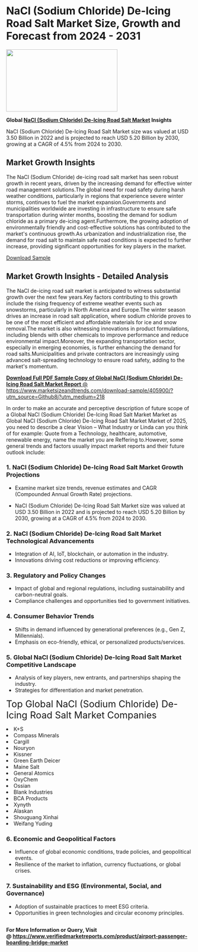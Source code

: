<H1>NaCl (Sodium Chloride) De-Icing Road Salt Market Size, Growth and Forecast from 2024 - 2031</H1><img class="aligncenter size-medium wp-image-584254" src="https://thirdeyenews.in/wp-content/uploads/2024/09/Global-Market-Research-300x168.jpeg" alt="" width="300" height="168" /><p><strong>Global&nbsp;<a href="https://www.marketsizeandtrends.com/download-sample/405900/?utm_source=Github8j?utm_medium=218">NaCl (Sodium Chloride) De-Icing Road Salt Market</a> Insights</strong></p><p>NaCl (Sodium Chloride) De-Icing Road Salt Market size was valued at USD 3.50 Billion in 2022 and is projected to reach USD 5.20 Billion by 2030, growing at a CAGR of 4.5% from 2024 to 2030.</p><p><h2>Market Growth Insights</h2> <p>The NaCl (Sodium Chloride) de-icing road salt market has seen robust growth in recent years, driven by the increasing demand for effective winter road management solutions.The global need for road safety during harsh weather conditions, particularly in regions that experience severe winter storms, continues to fuel the market expansion.Governments and municipalities worldwide are investing in infrastructure to ensure safe transportation during winter months, boosting the demand for sodium chloride as a primary de-icing agent.Furthermore, the growing adoption of environmentally friendly and cost-effective solutions has contributed to the market's continuous growth.As urbanization and industrialization rise, the demand for road salt to maintain safe road conditions is expected to further increase, providing significant opportunities for key players in the market.</p> <p><a href="#">Download Sample</a></p> <h2>Market Growth Insights - Detailed Analysis</h2> <p>The NaCl de-icing road salt market is anticipated to witness substantial growth over the next few years.Key factors contributing to this growth include the rising frequency of extreme weather events such as snowstorms, particularly in North America and Europe.The winter season drives an increase in road salt application, where sodium chloride proves to be one of the most efficient and affordable materials for ice and snow removal.The market is also witnessing innovations in product formulations, including blends with other chemicals to improve performance and reduce environmental impact.Moreover, the expanding transportation sector, especially in emerging economies, is further enhancing the demand for road salts.Municipalities and private contractors are increasingly using advanced salt-spreading technology to ensure road safety, adding to the market's momentum.</p> <p><a href="#"></p><p><span class=""><strong>Download Full PDF Sample Copy of Global NaCl (Sodium Chloride) De-Icing Road Salt Market Report</strong> @ <a href="https://www.marketsizeandtrends.com/download-sample/405900/?utm_source=Github8j?utm_medium=218" target="_blank">https://www.marketsizeandtrends.com/download-sample/405900/?utm_source=Github8j?utm_medium=218</a></span></p><p>In order to make an accurate and perceptive description of future scope of a Global&nbsp;NaCl (Sodium Chloride) De-Icing Road Salt Market Market as Global&nbsp;NaCl (Sodium Chloride) De-Icing Road Salt Market Market of 2025, you need to describe a clear Vision &ndash; What Industry or Linda can you think of for example: Quote from a Technology, healthcare, automotive, renewable energy, name the market you are Reffering to.However, some general trends and factors usually impact market reports and their future outlook include:</p><h3>1.&nbsp;<strong>NaCl (Sodium Chloride) De-Icing Road Salt Market Growth Projections</strong></h3><ul><li>Examine market size trends, revenue estimates and CAGR (Compounded Annual Growth Rate) projections.</li><li><p>NaCl (Sodium Chloride) De-Icing Road Salt Market size was valued at USD 3.50 Billion in 2022 and is projected to reach USD 5.20 Billion by 2030, growing at a CAGR of 4.5% from 2024 to 2030.</p></li></ul><h3>2.&nbsp;<strong>NaCl (Sodium Chloride) De-Icing Road Salt Market Technological Advancements</strong></h3><ul><li>Integration of AI, IoT, blockchain, or automation in the industry.</li><li>Innovations driving cost reductions or improving efficiency.</li></ul><h3>3.&nbsp;<strong>Regulatory and Policy Changes</strong></h3><ul><li>Impact of global and regional regulations, including sustainability and carbon-neutral goals.</li><li>Compliance challenges and opportunities tied to government initiatives.</li></ul><h3>4.&nbsp;<strong>Consumer Behavior Trends</strong></h3><ul><li>Shifts in demand influenced by generational preferences (e.g., Gen Z, Millennials).</li><li>Emphasis on eco-friendly, ethical, or personalized products/services.</li></ul><h3>5.&nbsp;<strong>Global NaCl (Sodium Chloride) De-Icing Road Salt Market Competitive Landscape</strong></h3><ul><li>Analysis of key players, new entrants, and partnerships shaping the industry.</li><li>Strategies for differentiation and market penetration.</li></ul><p data-pm-slice="1 1 []"><span style="color: inherit; font-family: inherit; font-size: 25px;">Top Global NaCl (Sodium Chloride) De-Icing Road Salt Market Companies</span></p><div class="" data-test-id=""><p><li>K+S</li><li> Compass Minerals</li><li> Cargill</li><li> Nouryon</li><li> Kissner</li><li> Green Earth Deicer</li><li> Maine Salt</li><li> General Atomics</li><li> OxyChem</li><li> Ossian</li><li> Blank Industries</li><li> BCA Products</li><li> Xynyth</li><li> Alaskan</li><li> Shouguang Xinhai</li><li> Weifang Yuding</li></p></div><h3>6.&nbsp;<strong>Economic and Geopolitical Factors</strong></h3><ul><li>Influence of global economic conditions, trade policies, and geopolitical events.</li><li>Resilience of the market to inflation, currency fluctuations, or global crises.</li></ul><h3>7.&nbsp;<strong>Sustainability and ESG (Environmental, Social, and Governance)</strong></h3><ul><li>Adoption of sustainable practices to meet ESG criteria.</li><li>Opportunities in green technologies and circular economy principles.</li></ul><h2><strong style="font-size: 14px;">For More Information or Query, Visit @&nbsp;</strong><a style="background-color: #ffffff; font-size: 14px;" href="https://www.marketsizeandtrends.com/report/nacl-sodium-chloride-de-icing-road-salt-market/" target="_blank">https://www.verifiedmarketreports.com/product/airport-passenger-boarding-bridge-market</a></h2>